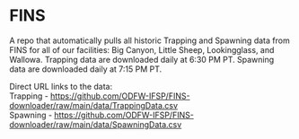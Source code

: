 # FINS
A repo that automatically pulls all historic Trapping and Spawning data from FINS for all of our facilities: Big Canyon, Little Sheep, Lookingglass, and Wallowa. Trapping data are downloaded daily at 6:30 PM PT. Spawning data are downloaded daily at 7:15 PM PT.

Direct URL links to the data:  
Trapping - https://github.com/ODFW-IFSP/FINS-downloader/raw/main/data/TrappingData.csv  
Spawning - https://github.com/ODFW-IFSP/FINS-downloader/raw/main/data/SpawningData.csv
